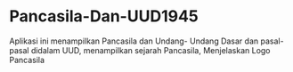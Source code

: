 # Pancasila-Dan-UUD1945
Aplikasi ini menampilkan Pancasila dan Undang- Undang Dasar dan pasal-pasal didalam UUD, menampilkan sejarah Pancasila, Menjelaskan Logo Pancasila
